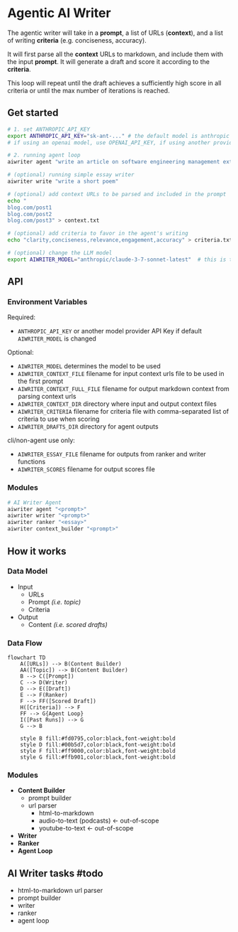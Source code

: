 # Agentic AI Writer

The agentic writer will take in a **prompt**, a list of URLs (**context**), and a list of writing **criteria** (e.g. conciseness, accuracy).

It will first parse all the **context** URLs to markdown, and include them with the input **prompt**. It will generate a draft and score it according to the **criteria**.

This loop will repeat until the draft achieves a sufficiently high score in all criteria or until the max number of iterations is reached.

## Get started

``` sh
# 1. set ANTHROPIC_API_KEY
export ANTHROPIC_API_KEY="sk-ant-..." # the default model is anthropic's
# if using an openai model, use OPENAI_API_KEY, if using another provider, use "<PROVIDER_NAME>_API_KEY"

# 2. running agent loop
aiwriter agent "write an article on software engineering management extracting the absolute best insights from these articles. be concise."

# (optional) running simple essay writer
aiwriter write "write a short poem"

# (optional) add context URLs to be parsed and included in the prompt
echo "
blog.com/post1
blog.com/post2
blog.com/post3" > context.txt

# (optional) add criteria to favor in the agent's writing
echo "clarity,conciseness,relevance,engagement,accuracy" > criteria.txt  # this is the default criteria

# (optional) change the LLM model
export AIWRITER_MODEL="anthropic/claude-3-7-sonnet-latest"  # this is the default model
```

## API

### Environment Variables
Required:
- `ANTHROPIC_API_KEY` or another model provider API Key if default `AIWRITER_MODEL` is changed

Optional:
- `AIWRITER_MODEL` determines the model to be used
- `AIWRITER_CONTEXT_FILE` filename for input context urls file to be used in the first prompt
- `AIWRITER_CONTEXT_FULL_FILE` filename for output markdown context from parsing context urls
- `AIWRITER_CONTEXT_DIR` directory where input and output context files
- `AIWRITER_CRITERIA` filename for criteria file with comma-separated list of criteria to use when scoring
- `AIWRITER_DRAFTS_DIR` directory for agent outputs

cli/non-agent use only:
- `AIWRITER_ESSAY_FILE` filename for outputs from ranker and writer functions
- `AIWRITER_SCORES` filename for output scores file

### Modules
```sh
# AI Writer Agent
aiwriter agent "<prompt>"
aiwriter writer "<prompt>"
aiwriter ranker "<essay>"
aiwriter context_builder "<prompt>"
```

## How it works

### Data Model
- Input
  - URLs
  - Prompt *(i.e. topic)*
  - Criteria
- Output
  - Content *(i.e. scored drafts)*

### Data Flow
```mermaid
flowchart TD
    A([URLs]) --> B(Content Builder)
    AA([Topic]) --> B(Content Builder)
    B --> C([Prompt])
    C --> D(Writer)
    D --> E([Draft])
    E --> F(Ranker)
    F --> FF([Scored Draft])
    H([Criteria]) --> F
    FF --> G{Agent Loop}
    I([Past Runs]) --> G
    G --> B

    style B fill:#fd0795,color:black,font-weight:bold
    style D fill:#00b5d7,color:black,font-weight:bold
    style F fill:#ff9000,color:black,font-weight:bold
    style G fill:#ffb901,color:black,font-weight:bold
```

### Modules
- **Content Builder**
  - prompt builder
  - url parser
    - html-to-markdown
    - audio-to-text (podcasts) <- out-of-scope
    - youtube-to-text <- out-of-scope
- **Writer**
- **Ranker**
- **Agent Loop**

## AI Writer tasks #todo
- html-to-markdown url parser
- prompt builder
- writer
- ranker
- agent loop
